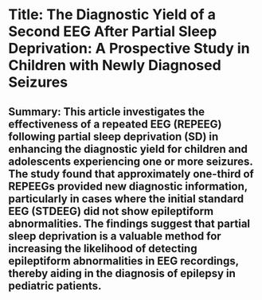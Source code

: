 # Title: The Diagnostic Yield of a Second EEG After Partial Sleep Deprivation: A Prospective Study in Children with Newly Diagnosed Seizures

## Summary: This article investigates the effectiveness of a repeated EEG (REPEEG) following partial sleep deprivation (SD) in enhancing the diagnostic yield for children and adolescents experiencing one or more seizures. The study found that approximately one-third of REPEEGs provided new diagnostic information, particularly in cases where the initial standard EEG (STDEEG) did not show epileptiform abnormalities. The findings suggest that partial sleep deprivation is a valuable method for increasing the likelihood of detecting epileptiform abnormalities in EEG recordings, thereby aiding in the diagnosis of epilepsy in pediatric patients.